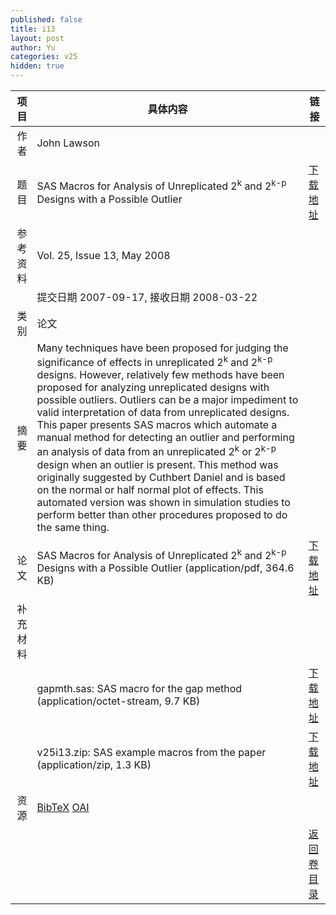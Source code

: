 ```yaml
---
published: false
title: i13
layout: post
author: Yu
categories: v25
hidden: true
---
```


| 项目 | 具体内容 | 链接 |
|---:|---|---|
| 作者 | John Lawson| |
| 题目 |SAS Macros for Analysis of Unreplicated 2<sup>k</sup> and 2<sup>k-p</sup> Designs with a Possible Outlier | [下载地址](http://www.jstatsoft.org/v25/i13/paper) |
| 参考资料 |Vol. 25, Issue 13, May 2008 | |
| | 提交日期 2007-09-17, 接收日期 2008-03-22| | 
| 类别 | 论文| |
| 摘要 | Many techniques have been proposed for judging the significance of effects in unreplicated 2<sup>k</sup> and 2<sup>k-p</sup> designs. However, relatively few methods have been proposed for analyzing unreplicated designs with possible outliers. Outliers can be a major impediment to valid interpretation of data from unreplicated designs. This paper presents SAS macros which automate a manual method for detecting an outlier and performing an analysis of data from an unreplicated 2<sup>k</sup> or 2<sup>k-p</sup> design when an outlier is present. This method was originally suggested by Cuthbert Daniel and is based on the normal or half normal plot of effects. This automated version was shown in simulation studies to perform better than other procedures proposed to do the same thing.| |
| 论文 | SAS Macros for Analysis of Unreplicated 2<sup>k</sup> and 2<sup>k-p</sup> Designs with a Possible Outlier  (application/pdf, 364.6 KB)| [下载地址](http://www.jstatsoft.org/v25/i13/paper) |
| 补充材料 | | |
| |gapmth.sas: SAS macro for the gap method  (application/octet-stream, 9.7 KB)|  [下载地址](http://www.jstatsoft.org/v25/i13/supp/1) |
| |v25i13.zip: SAS example macros from the paper  (application/zip, 1.3 KB)|  [下载地址](http://www.jstatsoft.org/v25/i13/supp/2) |
| 资源 | [BibTeX](http://www.jstatsoft.org/v25/i13/bibtex) [OAI](http://www.jstatsoft.org/oai?verb=GetRecord&identifier=oai.jstatsoft/v25/i13&prefix=oai_dc)| |
| |  | [返回卷目录]({{site.baseurl}}/volume/v25.html) |
